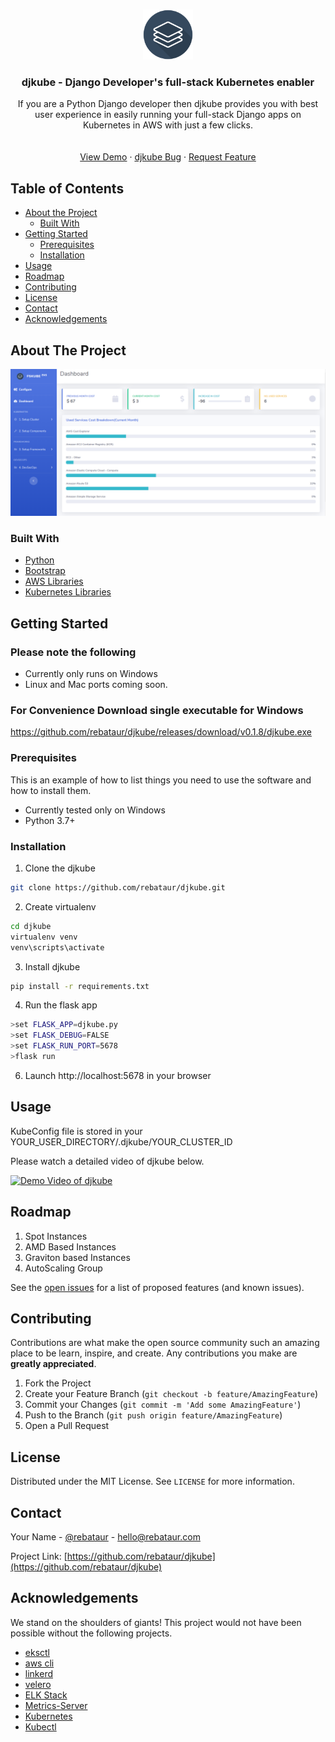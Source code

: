 


<!-- PROJECT LOGO -->
<br />
<p align="center">
  <a href="https://github.com/rebataur/djkube">
    <img src="images/logo.png" alt="Logo" width="80" height="80">
  </a>

  <h3 align="center">djkube - Django Developer's full-stack Kubernetes enabler</h3>

  <p align="center">
 If you are a Python Django developer then djkube provides you with best user experience in easily running your full-stack Django apps on Kubernetes in AWS with just a few clicks.
    <br />
    <!-- <a href="https://github.com/rebataur/djkube"><strong>Explore the docs »</strong></a> -->
    <br />
    <br />
    <a href="https://www.youtube.com/watch?v=Nt5yowdwm5Q">View Demo</a>
    ·
    <a href="https://github.com/rebataur/djkube/issues">djkube Bug</a>
    ·
    <a href="https://github.com/rebataur/djkube/issues">Request Feature</a>
  </p>
</p>



<!-- TABLE OF CONTENTS -->
## Table of Contents

* [About the Project](#about-the-project)
  * [Built With](#built-with)
* [Getting Started](#getting-started)
  * [Prerequisites](#prerequisites)
  * [Installation](#installation)
* [Usage](#usage)
* [Roadmap](#roadmap)
* [Contributing](#contributing)
* [License](#license)
* [Contact](#contact)
* [Acknowledgements](#acknowledgements)



<!-- ABOUT THE PROJECT -->
## About The Project

[![Product Name Screen Shot][product-screenshot]](https://www.youtube.com/watch?v=Nt5yowdwm5Q)




### Built With

* [Python]()
* [Bootstrap]()
* [AWS Libraries]()
* [Kubernetes Libraries]()



<!-- GETTING STARTED -->
## Getting Started
### Please note the following
* Currently only runs on Windows
* Linux and Mac ports coming soon.

### For Convenience Download single executable for Windows
https://github.com/rebataur/djkube/releases/download/v0.1.8/djkube.exe

### Prerequisites

This is an example of how to list things you need to use the software and how to install them.
* Currently tested only on Windows
* Python 3.7+

### Installation
 
1. Clone the djkube
```sh
git clone https://github.com/rebataur/djkube.git
```
2. Create virtualenv
```sh
cd djkube
virtualenv venv
venv\scripts\activate
```
3. Install djkube
```sh
pip install -r requirements.txt
```
4. Run the flask app
```sh
>set FLASK_APP=djkube.py
>set FLASK_DEBUG=FALSE 
>set FLASK_RUN_PORT=5678
>flask run
```


6. Launch http://localhost:5678 in your browser

<!-- USAGE EXAMPLES -->
## Usage
KubeConfig file is stored in your YOUR_USER_DIRECTORY/.djkube/YOUR_CLUSTER_ID


Please watch a detailed video of djkube below.

[![Demo Video of djkube](http://img.youtube.com/vi/Nt5yowdwm5Q/0.jpg)](http://www.youtube.com/watch?v=Nt5yowdwm5Q "Demo Video of djkube")



<!-- ROADMAP -->
## Roadmap

1. Spot Instances
2. AMD Based Instances
3. Graviton based Instances
4. AutoScaling Group

See the [open issues](https://github.com/rebataur/djkube/issues) for a list of proposed features (and known issues).



<!-- CONTRIBUTING -->
## Contributing

Contributions are what make the open source community such an amazing place to be learn, inspire, and create. Any contributions you make are **greatly appreciated**.

1. Fork the Project
2. Create your Feature Branch (`git checkout -b feature/AmazingFeature`)
3. Commit your Changes (`git commit -m 'Add some AmazingFeature'`)
4. Push to the Branch (`git push origin feature/AmazingFeature`)
5. Open a Pull Request



<!-- LICENSE -->
## License

Distributed under the MIT License. See `LICENSE` for more information.



<!-- CONTACT -->
## Contact

Your Name - [@rebataur](https://twitter.com/rebataur) - hello@rebataur.com

Project Link: [https://github.com/rebataur/djkube](https://github.com/rebataur/djkube)



<!-- ACKNOWLEDGEMENTS -->
## Acknowledgements
We stand on the shoulders of giants!
This project would not have been possible without the following projects.

* [eksctl]()
* [aws cli]()
* [linkerd]()
* [velero]()
* [ELK Stack]()
* [Metrics-Server]()
* [Kubernetes]()
* [Kubectl]()






<!-- MARKDOWN LINKS & IMAGES -->
<!-- https://www.markdownguide.org/basic-syntax/#reference-style-links -->
[contributors-shield]: https://img.shields.io/github/contributors/othneildrew/Best-README-Template.svg?style=flat-square
[contributors-url]: https://github.com/rebataur/djkube/graphs/contributors
[forks-shield]: https://img.shields.io/github/forks/othneildrew/Best-README-Template.svg?style=flat-square
[forks-url]: https://github.com/rebataur/djkube/network/members
[stars-shield]: https://img.shields.io/github/stars/othneildrew/Best-README-Template.svg?style=flat-square
[stars-url]: https://github.com/rebataur/djkube/stargazers
[issues-shield]: https://img.shields.io/github/issues/othneildrew/Best-README-Template.svg?style=flat-square
[issues-url]: https://github.com/rebataur/djkube/issues
[license-shield]: https://img.shields.io/github/license/othneildrew/Best-README-Template.svg?style=flat-square
[license-url]: https://github.com/rebataur/djkube/blob/master/LICENSE.txt
[linkedin-shield]: https://img.shields.io/badge/-LinkedIn-black.svg?style=flat-square&logo=linkedin&colorB=555
[linkedin-url]: https://www.linkedin.com/company/rebataur.com/
[product-screenshot]: images/screenshot.png
